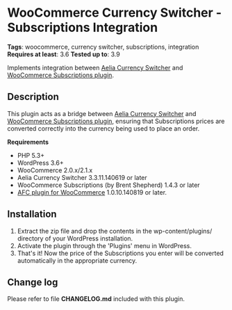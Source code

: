 WooCommerce Currency Switcher - Subscriptions Integration
===
**Tags**: woocommerce, currency switcher, subscriptions, integration
**Requires at least**: 3.6
**Tested up to**: 3.9

Implements integration between [Aelia Currency Switcher](http://aelia.co/shop/currency-switcher-woocommerce/) and [WooCommerce Subscriptions plugin](http://www.woothemes.com/products/woocommerce-subscriptions/).

Description
---
This plugin acts as a bridge between [Aelia Currency Switcher](http://aelia.co/shop/currency-switcher-woocommerce/) and [WooCommerce Subscriptions plugin](http://www.woothemes.com/products/woocommerce-subscriptions/), ensuring that Subscriptions prices are converted correctly into the currency being used to place an order.

**Requirements**

* PHP 5.3+
* WordPress 3.6+
* WooCommerce 2.0.x/2.1.x
* Aelia Currency Switcher 3.3.11.140619 or later
* WooCommerce Subscriptions (by Brent Shepherd) 1.4.3 or later
* [AFC plugin for WooCommerce](http://aelia.co/downloads/wc-aelia-foundation-classes.zip) 1.0.10.140819 or later.

Installation
---
1. Extract the zip file and drop the contents in the wp-content/plugins/ directory of your WordPress installation.
2. Activate the plugin through the 'Plugins' menu in WordPress.
3. That's it! Now the price of the Subscriptions you enter will be converted automatically in the appropriate currency.

Change log
---
Please refer to file **CHANGELOG.md** included with this plugin.
